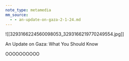 ```yaml
---
note_type: metamedia
mm_source:
  - - an-update-on-gaza-2-1-24.md
---
```


![[3293166224560098053_3293166219770249554.jpg]]

An Update on Gaza:
What You Should Know

OOOOOOOOOO

